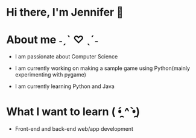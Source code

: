 # Hi there, I'm Jennifer 👋

# About me ˗ˏˋ ♡ ˎˊ˗

- I am passionate about Computer Science 

- I am currently working on making a sample game using Python(mainly experimenting with pygame)

- I am currently learning Python and Java

# What I want to learn ( •̯́ ^ •̯̀)

- Front-end and back-end web/app development
<!--
**chxnifer/chxnifer** is a ✨ _special_ ✨ repository because its `README.md` (this file) appears on your GitHub profile.

Here are some ideas to get you started:

- 🔭 I’m currently working on ...
- 🌱 I’m currently learning ...
- 👯 I’m looking to collaborate on ...
- 🤔 I’m looking for help with ...
- 💬 Ask me about ...
- 📫 How to reach me: ...
- 😄 Pronouns: ...
- ⚡ Fun fact: ...
-->
